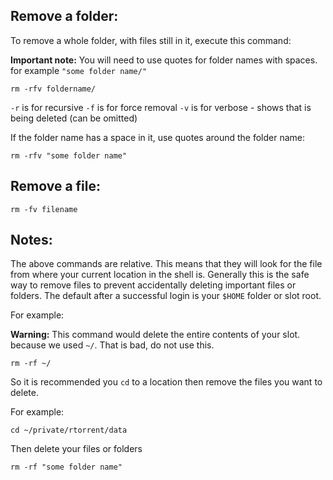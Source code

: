 
Remove a folder:
---

To remove a whole folder, with files still in it, execute this command:

**Important note:** You will need to use quotes for folder names with spaces. for example `"some folder name/"`

~~~
rm -rfv foldername/
~~~

`-r` is for recursive
`-f` is for force removal
`-v` is for verbose - shows that is being deleted (can be omitted)

If the folder name has a space in it, use quotes around the folder name:

~~~
rm -rfv "some folder name"
~~~

Remove a file:
---

~~~
rm -fv filename
~~~

Notes:
---

The above commands are relative. This means that they will look for the file from where your current location in the shell is. Generally this is the safe way to remove files to prevent accidentally deleting important files or folders. The default after a successful login is your `$HOME` folder or slot root.

For example:

**Warning:** This command would delete the entire contents of your slot. because we used `~/`. That is bad, do not use this.

~~~
rm -rf ~/
~~~

So it is recommended you `cd` to a location then remove the files you want to delete.

For example:

~~~
cd ~/private/rtorrent/data
~~~

Then delete your files or folders

~~~
rm -rf "some folder name"
~~~



